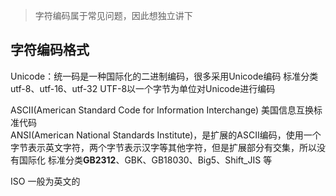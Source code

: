 > 字符编码属于常见问题，因此想独立讲下

## 字符编码格式

Unicode：统一码是一种国际化的二进制编码，很多采用Unicode编码
	标准分类 utf-8、utf-16、utf-32
	UTF-8以一个字节为单位对Unicode进行编码



ASCII(American Standard Code for Information Interchange) 美国信息互换标准代码  
ANSI(American National Standards Institute)，是扩展的ASCII编码，使用一个字节表示英文字符，两个字节表示汉字等其他字符，但是扩展部分有交集，所以没有国际化
	标准分类**GB2312**、GBK、GB18030、Big5、Shift_JIS 等



ISO 一般为英文的

